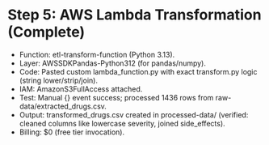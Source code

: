 # Step 5: AWS Lambda Transformation (Complete)
- Function: etl-transform-function (Python 3.13).
- Layer: AWSSDKPandas-Python312 (for pandas/numpy).
- Code: Pasted custom lambda_function.py with exact transform.py logic (string lower/strip/join).
- IAM: AmazonS3FullAccess attached.
- Test: Manual {} event success; processed 1436 rows from raw-data/extracted_drugs.csv.
- Output: transformed_drugs.csv created in processed-data/ (verified: cleaned columns like lowercase severity, joined side_effects).
- Billing: $0 (free tier invocation).

